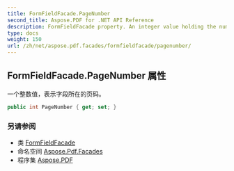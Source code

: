 ```yaml
---
title: FormFieldFacade.PageNumber
second_title: Aspose.PDF for .NET API Reference
description: FormFieldFacade property. An integer value holding the number of page on which field locates
type: docs
weight: 150
url: /zh/net/aspose.pdf.facades/formfieldfacade/pagenumber/
---
```

## FormFieldFacade.PageNumber 属性

一个整数值，表示字段所在的页码。

```csharp
public int PageNumber { get; set; }
```

### 另请参阅

* 类 [FormFieldFacade](../)
* 命名空间 [Aspose.Pdf.Facades](../../../aspose.pdf.facades/)
* 程序集 [Aspose.PDF](../../../)